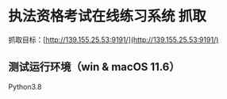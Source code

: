 # 执法资格考试在线练习系统 抓取
抓取目标：[http://139.155.25.53:9191/](http://139.155.25.53:9191/)

## 测试运行环境（win  &  macOS 11.6）
Python3.8


